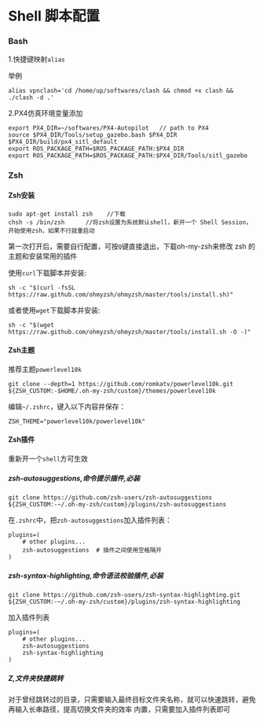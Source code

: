 # Shell 脚本配置
### Bash 
1.快捷键映射`alias`

举例
```
alias vpnclash='cd /home/up/softwares/clash && chmod +x clash && ./clash -d .'
```

2.PX4仿真环境变量添加
```
export PX4_DIR=~/softwares/PX4-Autopilot   // path to PX4
source $PX4_DIR/Tools/setup_gazebo.bash $PX4_DIR $PX4_DIR/build/px4_sitl_default
export ROS_PACKAGE_PATH=$ROS_PACKAGE_PATH:$PX4_DIR
export ROS_PACKAGE_PATH=$ROS_PACKAGE_PATH:$PX4_DIR/Tools/sitl_gazebo

```

### Zsh
#### Zsh安装
```
sudo apt-get install zsh    //下载
chsh -s /bin/zsh      //将zsh设置为系统默认shell，新开一个 Shell Session，开始使用zsh，如果不行就重启动
```
第一次打开后，需要自行配置，可按`Q`键直接退出，下载oh-my-zsh来修改 zsh 的主题和安装常用的插件

使用`curl`下载脚本并安装:
```
sh -c "$(curl -fsSL https://raw.github.com/ohmyzsh/ohmyzsh/master/tools/install.sh)"
```
或者使用`wget`下载脚本并安装:
```
sh -c "$(wget https://raw.github.com/ohmyzsh/ohmyzsh/master/tools/install.sh -O -)"
```
#### Zsh主题
推荐主题`powerlevel10k`
```
git clone --depth=1 https://github.com/romkatv/powerlevel10k.git ${ZSH_CUSTOM:-$HOME/.oh-my-zsh/custom}/themes/powerlevel10k
```
编辑`~/.zshrc`，键入以下内容并保存：
```
ZSH_THEME="powerlevel10k/powerlevel10k"
```
#### Zsh插件
重新开一个`shell`方可生效
##### zsh-autosuggestions,命令提示插件,必装
```
git clone https://github.com/zsh-users/zsh-autosuggestions ${ZSH_CUSTOM:-~/.oh-my-zsh/custom}/plugins/zsh-autosuggestions
```
在`.zshrc`中，把`zsh-autosuggestions`加入插件列表：
```
plugins=(
    # other plugins...
    zsh-autosuggestions  # 插件之间使用空格隔开
)
```
##### zsh-syntax-highlighting,命令语法校验插件,必装
```
git clone https://github.com/zsh-users/zsh-syntax-highlighting.git ${ZSH_CUSTOM:-~/.oh-my-zsh/custom}/plugins/zsh-syntax-highlighting 
```
加入插件列表
```
plugins=(
    # other plugins...
    zsh-autosuggestions
    zsh-syntax-highlighting
)
```

##### Z,文件夹快捷跳转
对于曾经跳转过的目录，只需要输入最终目标文件夹名称，就可以快速跳转，避免再输入长串路径，提高切换文件夹的效率
内置，只需要加入插件列表即可





























